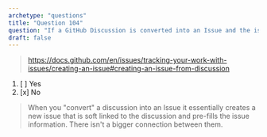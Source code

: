 ```yaml
---
archetype: "questions"
title: "Question 104"
question: "If a GitHub Discussion is converted into an Issue and the issue is closed or referred to using its corresponding # number, will the discussion be modified?"
draft: false
---
```



> https://docs.github.com/en/issues/tracking-your-work-with-issues/creating-an-issue#creating-an-issue-from-discussion
1. [ ] Yes
1. [x] No
> When you "convert" a discussion into an Issue it essentially creates a new issue that is soft linked to the discussion and pre-fills the issue information. There isn't a bigger connection between them.
